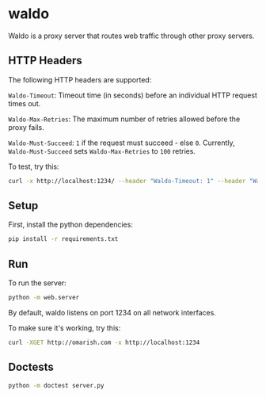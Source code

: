waldo
=====

Waldo is a proxy server that routes web traffic through other proxy servers. 


## HTTP Headers

The following HTTP headers are supported:

`Waldo-Timeout`: Timeout time (in seconds) before an individual HTTP request times out.

`Waldo-Max-Retries`: The maximum number of retries allowed before the proxy fails.

`Waldo-Must-Succeed`: `1` if the request must succeed - else `0`. Currently, `Waldo-Must-Succeed` sets `Waldo-Max-Retries` to `100` retries.

To test, try this:

```bash
curl -x http://localhost:1234/ --header "Waldo-Timeout: 1" --header "Waldo-Max-Retries: 1" --verbose http://omarish.com 
```

## Setup

First, install the python dependencies:

```bash
pip install -r requirements.txt
```

## Run

To run the server:

```bash
python -m web.server 
```

By default, waldo listens on port 1234 on all network interfaces.

To make sure it's working, try this:

```bash
curl -XGET http://omarish.com -x http://localhost:1234
```

## Doctests

```bash
python -m doctest server.py
```

